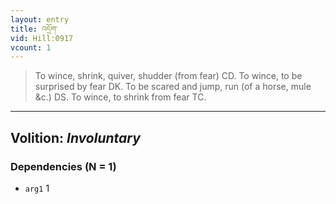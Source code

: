 ```yaml
---
layout: entry
title: འདྲོག་
vid: Hill:0917
vcount: 1
---
```

> To wince, shrink, quiver, shudder (from fear) CD\. To wince, to be surprised by fear DK\. To be scared and jump, run (of a horse, mule &c\.) DS\. To wince, to shrink from fear TC\.

---
Volition: _Involuntary_
---

### Dependencies (N = 1)
* `arg1` 1
